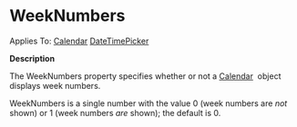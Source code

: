 




<h1 class="heading"><span class="name">WeekNumbers</span></h1>

Applies To: [Calendar](./calendar.md) [DateTimePicker](./datetimepicker.md)


**Description**


The WeekNumbers property specifies whether or not a [Calendar](./calendar.md)
 object displays week numbers.


WeekNumbers is a single number with the value 0 (week numbers are *not*
shown) or 1 (week numbers *are* shown); the default is 0.



